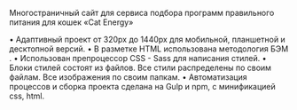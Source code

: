 Многостраничный сайт для сервиса подбора программ правильного питания для кошек «Сat Energy»

• Адаптивный проект от 320px до 1440px для мобильной, планшетной и десктопной версий.
• В разметке HTML использована методология БЭМ .
• Использован препроцессор CSS - Sass для написания стилей.
• Блоки стилей состоят из файлов. Все стили распределены по своим файлам. Все изображения по своим папкам.
• Автоматизация процессов и сборка проекта сделана на Gulp и npm, с минификацией css, html.

